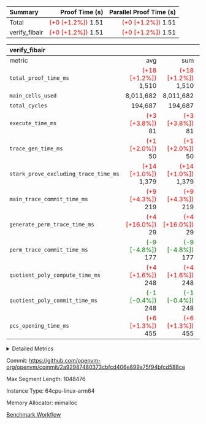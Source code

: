 | Summary | Proof Time (s) | Parallel Proof Time (s) |
|:---|---:|---:|
| Total | <span style='color: red'>(+0 [+1.2%])</span> 1.51 | <span style='color: red'>(+0 [+1.2%])</span> 1.51 |
| verify_fibair | <span style='color: red'>(+0 [+1.2%])</span> 1.51 | <span style='color: red'>(+0 [+1.2%])</span> 1.51 |


| verify_fibair |||||
|:---|---:|---:|---:|---:|
|metric|avg|sum|max|min|
| `total_proof_time_ms ` | <span style='color: red'>(+18 [+1.2%])</span> 1,510 | <span style='color: red'>(+18 [+1.2%])</span> 1,510 | <span style='color: red'>(+18 [+1.2%])</span> 1,510 | <span style='color: red'>(+18 [+1.2%])</span> 1,510 |
| `main_cells_used     ` |  8,011,682 |  8,011,682 |  8,011,682 |  8,011,682 |
| `total_cycles        ` |  194,687 |  194,687 |  194,687 |  194,687 |
| `execute_time_ms     ` | <span style='color: red'>(+3 [+3.8%])</span> 81 | <span style='color: red'>(+3 [+3.8%])</span> 81 | <span style='color: red'>(+3 [+3.8%])</span> 81 | <span style='color: red'>(+3 [+3.8%])</span> 81 |
| `trace_gen_time_ms   ` | <span style='color: red'>(+1 [+2.0%])</span> 50 | <span style='color: red'>(+1 [+2.0%])</span> 50 | <span style='color: red'>(+1 [+2.0%])</span> 50 | <span style='color: red'>(+1 [+2.0%])</span> 50 |
| `stark_prove_excluding_trace_time_ms` | <span style='color: red'>(+14 [+1.0%])</span> 1,379 | <span style='color: red'>(+14 [+1.0%])</span> 1,379 | <span style='color: red'>(+14 [+1.0%])</span> 1,379 | <span style='color: red'>(+14 [+1.0%])</span> 1,379 |
| `main_trace_commit_time_ms` | <span style='color: red'>(+9 [+4.3%])</span> 219 | <span style='color: red'>(+9 [+4.3%])</span> 219 | <span style='color: red'>(+9 [+4.3%])</span> 219 | <span style='color: red'>(+9 [+4.3%])</span> 219 |
| `generate_perm_trace_time_ms` | <span style='color: red'>(+4 [+16.0%])</span> 29 | <span style='color: red'>(+4 [+16.0%])</span> 29 | <span style='color: red'>(+4 [+16.0%])</span> 29 | <span style='color: red'>(+4 [+16.0%])</span> 29 |
| `perm_trace_commit_time_ms` | <span style='color: green'>(-9 [-4.8%])</span> 177 | <span style='color: green'>(-9 [-4.8%])</span> 177 | <span style='color: green'>(-9 [-4.8%])</span> 177 | <span style='color: green'>(-9 [-4.8%])</span> 177 |
| `quotient_poly_compute_time_ms` | <span style='color: red'>(+4 [+1.6%])</span> 248 | <span style='color: red'>(+4 [+1.6%])</span> 248 | <span style='color: red'>(+4 [+1.6%])</span> 248 | <span style='color: red'>(+4 [+1.6%])</span> 248 |
| `quotient_poly_commit_time_ms` | <span style='color: green'>(-1 [-0.4%])</span> 248 | <span style='color: green'>(-1 [-0.4%])</span> 248 | <span style='color: green'>(-1 [-0.4%])</span> 248 | <span style='color: green'>(-1 [-0.4%])</span> 248 |
| `pcs_opening_time_ms ` | <span style='color: red'>(+6 [+1.3%])</span> 455 | <span style='color: red'>(+6 [+1.3%])</span> 455 | <span style='color: red'>(+6 [+1.3%])</span> 455 | <span style='color: red'>(+6 [+1.3%])</span> 455 |



<details>
<summary>Detailed Metrics</summary>

|  | verify_program_compile_ms | total_cells | stark_prove_excluding_trace_time_ms | quotient_poly_compute_time_ms | quotient_poly_commit_time_ms | perm_trace_commit_time_ms | pcs_opening_time_ms | main_trace_commit_time_ms |
| --- | --- | --- | --- | --- | --- | --- | --- |
|  | 4 | 32 | 11 | 0 | 1 | 0 | 4 | 5 | 

| air_name | rows | quotient_deg | main_cols | interactions | constraints | cells |
| --- | --- | --- | --- | --- | --- | --- |
| AccessAdapterAir<2> |  | 4 |  | 5 | 12 |  | 
| AccessAdapterAir<4> |  | 4 |  | 5 | 12 |  | 
| AccessAdapterAir<8> |  | 4 |  | 5 | 12 |  | 
| FibonacciAir | 16 | 1 | 2 |  | 5 | 32 | 
| FriReducedOpeningAir |  | 4 |  | 35 | 59 |  | 
| NativePoseidon2Air<BabyBearParameters>, 1> |  | 4 |  | 31 | 302 |  | 
| PhantomAir |  | 4 |  | 3 | 4 |  | 
| ProgramAir |  | 1 |  | 1 | 4 |  | 
| VariableRangeCheckerAir |  | 1 |  | 1 | 4 |  | 
| VmAirWrapper<BranchNativeAdapterAir, BranchEqualCoreAir<1> |  | 2 |  | 11 | 23 |  | 
| VmAirWrapper<JalNativeAdapterAir, JalCoreAir> |  | 4 |  | 7 | 6 |  | 
| VmAirWrapper<NativeAdapterAir<2, 0>, PublicValuesCoreAir> |  | 4 |  | 11 | 22 |  | 
| VmAirWrapper<NativeAdapterAir<2, 1>, FieldArithmeticCoreAir> |  | 4 |  | 15 | 23 |  | 
| VmAirWrapper<NativeLoadStoreAdapterAir<1>, NativeLoadStoreCoreAir<1> |  | 4 |  | 19 | 31 |  | 
| VmAirWrapper<NativeVectorizedAdapterAir<4>, FieldExtensionCoreAir> |  | 4 |  | 15 | 23 |  | 
| VmConnectorAir |  | 4 |  | 3 | 8 |  | 
| VolatileBoundaryAir |  | 4 |  | 4 | 16 |  | 

| group | trace_gen_time_ms | total_proof_time_ms | total_cycles | total_cells | stark_prove_excluding_trace_time_ms | quotient_poly_compute_time_ms | quotient_poly_commit_time_ms | perm_trace_commit_time_ms | pcs_opening_time_ms | main_trace_commit_time_ms | main_cells_used | generate_perm_trace_time_ms | fri.log_blowup | execute_time_ms |
| --- | --- | --- | --- | --- | --- | --- | --- | --- | --- | --- | --- | --- | --- | --- |
| verify_fibair | 50 | 1,510 | 194,687 | 23,304,216 | 1,379 | 248 | 248 | 177 | 455 | 219 | 8,011,682 | 29 | 2 | 81 | 

| group | air_name | rows | prep_cols | perm_cols | main_cols | cells |
| --- | --- | --- | --- | --- | --- | --- |
| verify_fibair | AccessAdapterAir<2> | 32,768 |  | 16 | 11 | 884,736 | 
| verify_fibair | AccessAdapterAir<4> | 16,384 |  | 16 | 13 | 475,136 | 
| verify_fibair | AccessAdapterAir<8> | 4,096 |  | 16 | 17 | 135,168 | 
| verify_fibair | FriReducedOpeningAir | 512 |  | 76 | 64 | 71,680 | 
| verify_fibair | NativePoseidon2Air<BabyBearParameters>, 1> | 2,048 |  | 36 | 348 | 786,432 | 
| verify_fibair | PhantomAir | 2,048 |  | 8 | 6 | 28,672 | 
| verify_fibair | ProgramAir | 8,192 |  | 8 | 10 | 147,456 | 
| verify_fibair | VariableRangeCheckerAir | 262,144 | 2 | 8 | 1 | 2,359,296 | 
| verify_fibair | VmAirWrapper<BranchNativeAdapterAir, BranchEqualCoreAir<1> | 32,768 |  | 28 | 23 | 1,671,168 | 
| verify_fibair | VmAirWrapper<JalNativeAdapterAir, JalCoreAir> | 8,192 |  | 12 | 10 | 180,224 | 
| verify_fibair | VmAirWrapper<NativeAdapterAir<2, 1>, FieldArithmeticCoreAir> | 131,072 |  | 20 | 30 | 6,553,600 | 
| verify_fibair | VmAirWrapper<NativeLoadStoreAdapterAir<1>, NativeLoadStoreCoreAir<1> | 131,072 |  | 24 | 41 | 8,519,680 | 
| verify_fibair | VmAirWrapper<NativeVectorizedAdapterAir<4>, FieldExtensionCoreAir> | 4,096 |  | 20 | 40 | 245,760 | 
| verify_fibair | VmConnectorAir | 2 | 1 | 8 | 4 | 24 | 
| verify_fibair | VolatileBoundaryAir | 65,536 |  | 8 | 11 | 1,245,184 | 

</details>


Commit: https://github.com/openvm-org/openvm/commit/2a92987480373cbfcd406e899a75f94bfcd588ce

Max Segment Length: 1048476

Instance Type: 64cpu-linux-arm64

Memory Allocator: mimalloc

[Benchmark Workflow](https://github.com/openvm-org/openvm/actions/runs/12623902939)
